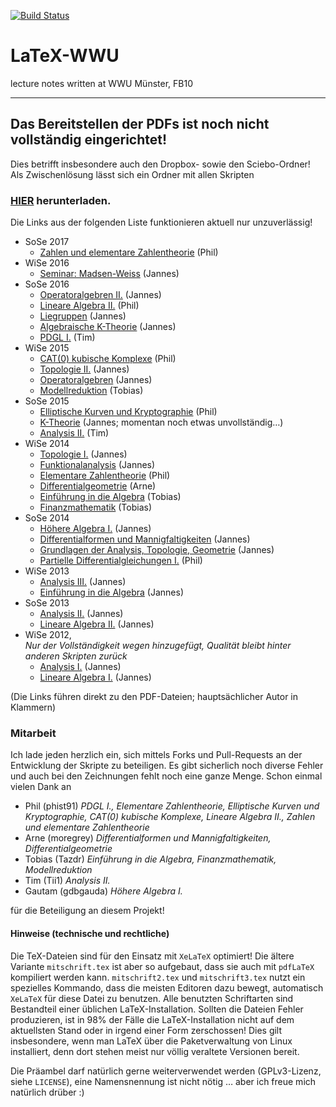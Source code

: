[![Build Status](https://travis-ci.org/JaMeZ-B/LaTeX-WWU.svg?branch=master)](https://travis-ci.org/JaMeZ-B/LaTeX-WWU)
# LaTeX-WWU
lecture notes written at WWU Münster, FB10

---
## Das Bereitstellen der PDFs ist noch nicht vollständig eingerichtet!

Dies betrifft insbesondere auch den Dropbox- sowie den Sciebo-Ordner!
Als Zwischenlösung lässt sich ein Ordner mit allen Skripten 

### [HIER](https://gitlab.com/JaMeZ-B/LaTeX-WWU/builds/artifacts/master/download?job=build_all) herunterladen.

Die Links aus der folgenden Liste funktionieren aktuell nur unzuverlässig!

* SoSe 2017
	* [Zahlen und elementare Zahlentheorie](https://github.com/JaMeZ-B/LaTeX-WWU/releases/download/latest/ZZT_SS17.pdf "Zahlen und elementare Zahlentheorie") (Phil)
* WiSe 2016
	* [Seminar: Madsen-Weiss](https://github.com/JaMeZ-B/LaTeX-WWU/releases/download/latest/madsen_weiss.pdf "Seminar: Madsen-Weiss") (Jannes)
* SoSe 2016
	* [Operatoralgebren II.](https://github.com/JaMeZ-B/LaTeX-WWU/releases/download/latest/operatoralgebren2.pdf "Operatoralgebren II.") (Jannes)
	* [Lineare Algebra II.](https://github.com/JaMeZ-B/LaTeX-WWU/releases/download/latest/LA2.pdf "Lineare Algebra II.") (Phil)
	* [Liegruppen](https://github.com/JaMeZ-B/LaTeX-WWU/releases/download/latest/liegruppen.pdf "Liegruppen") (Jannes)
	* [Algebraische K-Theorie](https://github.com/JaMeZ-B/LaTeX-WWU/releases/download/latest/algebraische_KTheorie.pdf "Algebraische K-Theorie") (Jannes)
	* [PDGL I.](https://github.com/JaMeZ-B/LaTeX-WWU/releases/download/latest/pdeskript.pdf "PDGL I.") (Tim)
* WiSe 2015
	* [CAT(0) kubische Komplexe](https://github.com/JaMeZ-B/LaTeX-WWU/releases/download/latest/CAT0.pdf "CAT(0) kubische Komplexe") (Phil)
	* [Topologie II.](https://github.com/JaMeZ-B/LaTeX-WWU/releases/download/latest/topologie_2.pdf "Topologie II.") (Jannes)
	* [Operatoralgebren](https://github.com/JaMeZ-B/LaTeX-WWU/releases/download/latest/operatoralgebren.pdf "Operatoralgebren") (Jannes)
	* [Modellreduktion](https://github.com/JaMeZ-B/LaTeX-WWU/releases/download/latest/Modellreduktion.pdf "Modellreduktion") (Tobias)
* SoSe 2015
	* [Elliptische Kurven und Kryptographie](https://github.com/JaMeZ-B/LaTeX-WWU/releases/download/latest/EKK.pdf "Elliptische Kurven und Kryptographie") (Phil)
	* [K-Theorie](https://github.com/JaMeZ-B/LaTeX-WWU/releases/download/latest/K-Theorie.pdf "K-Theorie und die Hopf-Invariante") (Jannes; momentan noch etwas unvollständig…)
	* [Analysis II.](https://github.com/JaMeZ-B/LaTeX-WWU/releases/download/latest/Ana2.pdf "Analysis II.") (Tim)
* WiSe 2014
	* [Topologie I.](https://github.com/JaMeZ-B/LaTeX-WWU/releases/download/latest/topologie_1.pdf "Topologie I.") (Jannes)
	* [Funktionalanalysis](https://github.com/JaMeZ-B/LaTeX-WWU/releases/download/latest/funktional_analysis.pdf "Funktionalanalysis") (Jannes)
	* [Elementare Zahlentheorie](https://github.com/JaMeZ-B/LaTeX-WWU/releases/download/latest/EZT.pdf "Elementare Zahlentheorie") (Phil)
	* [Differentialgeometrie](https://github.com/JaMeZ-B/LaTeX-WWU/releases/download/latest/diff_geo.pdf "Differentialgeometrie") (Arne)
	* [Einführung in die Algebra](https://github.com/JaMeZ-B/LaTeX-WWU/releases/download/latest/Einf_Algebra.pdf "Einführung in die Algebra") (Tobias)
	* [Finanzmathematik](https://github.com/JaMeZ-B/LaTeX-WWU/releases/download/latest/Fima_WS14.pdf "Finanzmathematik") (Tobias)
* SoSe 2014
	* [Höhere Algebra I.](https://github.com/JaMeZ-B/LaTeX-WWU/releases/download/latest/hoehere_algebra.pdf "Höhere Algebra I.") (Jannes)
	* [Differentialformen und Mannigfaltigkeiten](https://github.com/JaMeZ-B/LaTeX-WWU/releases/download/latest/diff_ma.pdf "Differentialformen und Mannigfaltigkeiten") (Jannes)
	* [Grundlagen der Analysis, Topologie, Geometrie](https://github.com/JaMeZ-B/LaTeX-WWU/releases/download/latest/ana_top_geo.pdf "Grundlagen der Analysis, Topologie und Geometrie") (Jannes)
	* [Partielle Differentialgleichungen I.](https://github.com/JaMeZ-B/LaTeX-WWU/releases/download/latest/PDGL1.pdf "Partielle Differentialgleichungen I.") (Phil)
* WiSe 2013
	* [Analysis III.](https://github.com/JaMeZ-B/LaTeX-WWU/releases/download/latest/analysis3.pdf "Analysis III.") (Jannes)
	* [Einführung in die Algebra](https://github.com/JaMeZ-B/LaTeX-WWU/releases/download/latest/algebra.pdf "Einführung in die Algebra") (Jannes)
* SoSe 2013
	* [Analysis II.](https://github.com/JaMeZ-B/LaTeX-WWU/releases/download/latest/analysis2.pdf "Analysis II.") (Jannes)
	* [Lineare Algebra II.](https://github.com/JaMeZ-B/LaTeX-WWU/releases/download/latest/lineare_algebra2.pdf "Lineare Algebra II.") (Jannes)
* WiSe 2012,  
_Nur der Vollständigkeit wegen hinzugefügt, Qualität bleibt hinter anderen Skripten zurück_
	* [Analysis I.](https://github.com/JaMeZ-B/LaTeX-WWU/releases/download/latest/analysis1.pdf "Analysis I.") (Jannes)
	* [Lineare Algebra I.](https://github.com/JaMeZ-B/LaTeX-WWU/releases/download/latest/lineare_algebra1.pdf "Lineare Algebra I.") (Jannes)
	
(Die Links führen direkt zu den PDF-Dateien; hauptsächlicher Autor in Klammern)

### Mitarbeit
Ich lade jeden herzlich ein, sich mittels Forks und Pull-Requests an der Entwicklung der Skripte zu beteiligen. Es gibt sicherlich noch diverse Fehler und auch bei den
Zeichnungen fehlt noch eine ganze Menge.
Schon einmal vielen Dank an

* Phil (phist91) _PDGL I., Elementare Zahlentheorie, Elliptische Kurven und Kryptographie, CAT(0) kubische Komplexe, Lineare Algebra II., Zahlen und elementare Zahlentheorie_
* Arne (moregrey) _Differentialformen und Mannigfaltigkeiten, Differentialgeometrie_
* Tobias (Tazdr) _Einführung in die Algebra, Finanzmathematik, Modellreduktion_
* Tim (Tii1) _Analysis II._
* Gautam (gdbgauda) _Höhere Algebra I._

für die Beteiligung an diesem Projekt!


#### Hinweise (technische und rechtliche)
Die TeX-Dateien sind für den Einsatz mit `XeLaTeX` optimiert! Die ältere Variante `mitschrift.tex` ist aber so aufgebaut, dass sie auch mit `pdfLaTeX` kompiliert werden kann. `mitschrift2.tex` und `mitschrift3.tex` nutzt ein spezielles Kommando, dass die meisten Editoren dazu bewegt, automatisch `XeLaTeX` für diese Datei zu benutzen. Alle benutzten Schriftarten sind Bestandteil einer üblichen LaTeX-Installation. Sollten die Dateien Fehler produzieren, ist in 98% der Fälle die LaTeX-Installation nicht auf dem aktuellsten Stand oder in irgend einer Form zerschossen! Dies gilt insbesondere, wenn man LaTeX über die Paketverwaltung von Linux installiert, denn dort stehen meist nur völlig veraltete Versionen bereit.


Die Präambel darf natürlich gerne weiterverwendet werden (GPLv3-Lizenz, siehe `LICENSE`), eine Namensnennung ist nicht nötig … aber ich freue mich natürlich drüber :)
